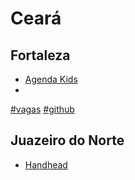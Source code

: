 # Ceará

## Fortaleza
* [Agenda Kids](https://agendakidsdigital.com/)
* 
[#vagas](https://github.com/agendakids/vagas) [#github](https://github.com/agendakids)

## Juazeiro do Norte
* [Handhead](http://handhead.com.br/)
